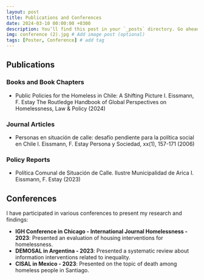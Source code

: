 ```yaml
---
layout: post
title: Publications and Conferences
date: 2024-03-10 00:00:00 +0300
description: You’ll find this post in your `_posts` directory. Go ahead and edit it and re-build the site to see your changes. # Add post description (optional)
img: conference (2).jpg # Add image post (optional)
tags: [Poster, Conference] # add tag
---
```


## Publications

### Books and Book Chapters
- Public Policies for the Homeless in Chile: A Shifting Picture
I. Eissmann, F. Estay
The Routledge Handbook of Global Perspectives on Homelessness, Law & Policy (2024)

### Journal Articles
- Personas en situación de calle: desafío pendiente para la política social en Chile
I. Eissmann, F. Estay
Persona y Sociedad, xx(1), 157-171 (2006)

### Policy Reports
- Política Comunal de Situación de Calle. Ilustre Municipalidad de Arica
I. Eissmann, F. Estay (2023)


## Conferences

I have participated in various conferences to present my research and findings:

- **IGH Conference in Chicago - International Journal Homelessness - 2023**: Presented an evaluation of housing interventions for homelessness.
- **DEMOSAL in Argentina - 2023**: Presented a systematic review about information interventions related to inequality.
- **CISAL in Mexico - 2023**: Presented on the topic of death among homeless people in Santiago.
